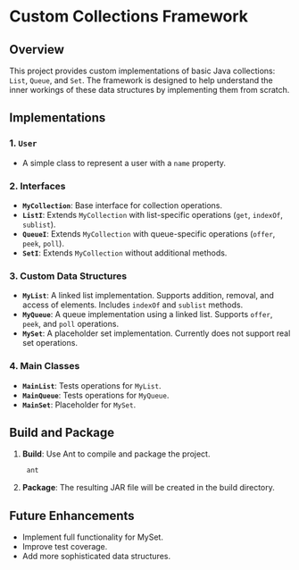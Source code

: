 # Custom Collections Framework

## Overview

This project provides custom implementations of basic Java collections: `List`, `Queue`, and `Set`. The framework is designed to help understand the inner workings of these data structures by implementing them from scratch.

## Implementations

### 1. `User`
- A simple class to represent a user with a `name` property.

### 2. Interfaces
- **`MyCollection`**: Base interface for collection operations.
- **`ListI`**: Extends `MyCollection` with list-specific operations (`get`, `indexOf`, `sublist`).
- **`QueueI`**: Extends `MyCollection` with queue-specific operations (`offer`, `peek`, `poll`).
- **`SetI`**: Extends `MyCollection` without additional methods.

### 3. Custom Data Structures
- **`MyList`**: A linked list implementation. Supports addition, removal, and access of elements. Includes `indexOf` and `sublist` methods.
- **`MyQueue`**: A queue implementation using a linked list. Supports `offer`, `peek`, and `poll` operations.
- **`MySet`**: A placeholder set implementation. Currently does not support real set operations.

### 4. Main Classes
- **`MainList`**: Tests operations for `MyList`.
- **`MainQueue`**: Tests operations for `MyQueue`.
- **`MainSet`**: Placeholder for `MySet`.

## Build and Package

1. **Build**: Use Ant to compile and package the project.
   ```bash
    ant
2. **Package**: The resulting JAR file will be created in the build directory.


## Future Enhancements
  - Implement full functionality for MySet.
  - Improve test coverage.
  - Add more sophisticated data structures.
